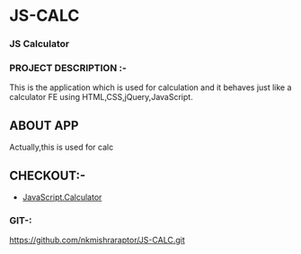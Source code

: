 # JS-CALC
### JS Calculator
### PROJECT DESCRIPTION :-
This is the application which is used for calculation and it behaves just like a calculator
FE using HTML,CSS,jQuery,JavaScript.

## ABOUT APP
Actually,this is used for calc

## CHECKOUT:-
+ [JavaScript.Calculator](https://github.com/nkmishraraptor/JS-CALC/)

### GIT-:
https://github.com/nkmishraraptor/JS-CALC.git
